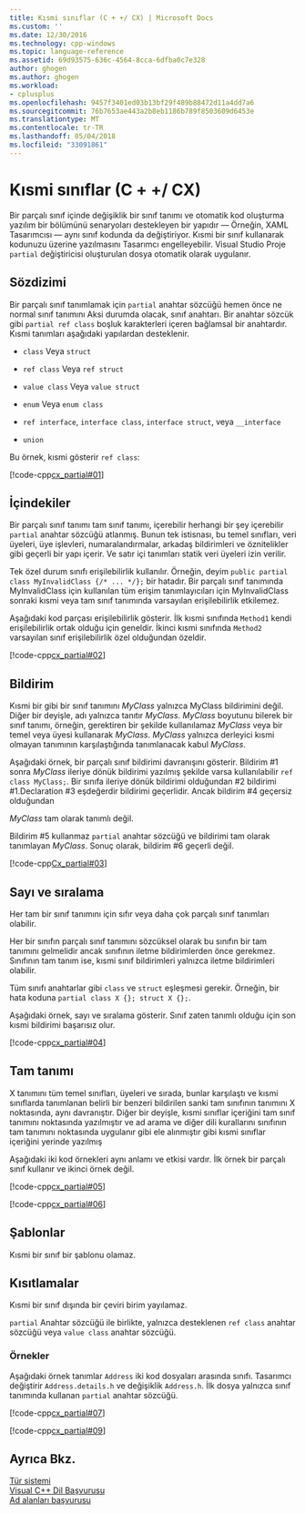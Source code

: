 ```yaml
---
title: Kısmi sınıflar (C + +/ CX) | Microsoft Docs
ms.custom: ''
ms.date: 12/30/2016
ms.technology: cpp-windows
ms.topic: language-reference
ms.assetid: 69d93575-636c-4564-8cca-6dfba0c7e328
author: ghogen
ms.author: ghogen
ms.workload:
- cplusplus
ms.openlocfilehash: 9457f3401ed03b13bf29f489b88472d11a4dd7a6
ms.sourcegitcommit: 76b7653ae443a2b8eb1186b789f8503609d6453e
ms.translationtype: MT
ms.contentlocale: tr-TR
ms.lasthandoff: 05/04/2018
ms.locfileid: "33091861"
---
```

# <a name="partial-classes-ccx"></a>Kısmi sınıflar (C + +/ CX)
Bir parçalı sınıf içinde değişiklik bir sınıf tanımı ve otomatik kod oluşturma yazılım bir bölümünü senaryoları destekleyen bir yapıdır — Örneğin, XAML Tasarımcısı — aynı sınıf kodunda da değiştiriyor. Kısmi bir sınıf kullanarak kodunuzu üzerine yazılmasını Tasarımcı engelleyebilir. Visual Studio Proje `partial` değiştiricisi oluşturulan dosya otomatik olarak uygulanır.  
  
## <a name="syntax"></a>Sözdizimi  
 Bir parçalı sınıf tanımlamak için `partial` anahtar sözcüğü hemen önce ne normal sınıf tanımını Aksi durumda olacak, sınıf anahtarı. Bir anahtar sözcük gibi `partial ref class` boşluk karakterleri içeren bağlamsal bir anahtardır. Kısmi tanımları aşağıdaki yapılardan desteklenir.  
  
-   `class` Veya `struct`  
  
-   `ref class` Veya `ref struct`  
  
-   `value class` Veya `value struct`  
  
-   `enum` Veya `enum class`  
  
-   `ref interface`, `interface class`, `interface struct`, veya `__interface`  
  
-   `union`  
  
 Bu örnek, kısmi gösterir `ref class`:  
  
 [!code-cpp[cx_partial#01](../cppcx/codesnippet/CPP/partialclassexample/class1.h#01)]  
  
## <a name="contents"></a>İçindekiler  
 Bir parçalı sınıf tanımı tam sınıf tanımı, içerebilir herhangi bir şey içerebilir `partial` anahtar sözcüğü atlanmış. Bunun tek istisnası, bu temel sınıfları, veri üyeleri, üye işlevleri, numaralandırmalar, arkadaş bildirimleri ve öznitelikler gibi geçerli bir yapı içerir. Ve satır içi tanımları statik veri üyeleri izin verilir.  
  
 Tek özel durum sınıfı erişilebilirlik kullanılır. Örneğin, deyim `public partial class MyInvalidClass {/* ... */};` bir hatadır. Bir parçalı sınıf tanımında MyInvalidClass için kullanılan tüm erişim tanımlayıcıları için MyInvalidClass sonraki kısmi veya tam sınıf tanımında varsayılan erişilebilirlik etkilemez.  
  
 Aşağıdaki kod parçası erişilebilirlik gösterir. İlk kısmi sınıfında `Method1` kendi erişilebilirlik ortak olduğu için geneldir. İkinci kısmi sınıfında `Method2` varsayılan sınıf erişilebilirlik özel olduğundan özeldir.  
  
 [!code-cpp[cx_partial#02](../cppcx/codesnippet/CPP/partialclassexample/class1.h#02)]  
  
## <a name="declaration"></a>Bildirim  
 Kısmi bir gibi bir sınıf tanımını *MyClass* yalnızca MyClass bildirimini değil. Diğer bir deyişle, adı yalnızca tanıtır *MyClass*. *MyClass* boyutunu bilerek bir sınıf tanımı, örneğin, gerektiren bir şekilde kullanılamaz *MyClass* veya bir temel veya üyesi kullanarak *MyClass*. *MyClass* yalnızca derleyici kısmi olmayan tanımının karşılaştığında tanımlanacak kabul *MyClass*.  
  
 Aşağıdaki örnek, bir parçalı sınıf bildirimi davranışını gösterir. Bildirim #1 sonra *MyClass* ileriye dönük bildirimi yazılmış şekilde varsa kullanılabilir `ref class MyClass;`. Bir sınıfa ileriye dönük bildirimi olduğundan #2 bildirimi #1.Declaration #3 eşdeğerdir bildirimi geçerlidir. Ancak bildirim #4 geçersiz olduğundan  
  
 *MyClass* tam olarak tanımlı değil.  
  
 Bildirim #5 kullanmaz `partial` anahtar sözcüğü ve bildirimi tam olarak tanımlayan *MyClass*. Sonuç olarak, bildirim #6 geçerli değil.  
  
 [!code-cpp[Cx_partial#03](../cppcx/codesnippet/CPP/partialclassexample/class1.h#03)]  
  
## <a name="number-and-ordering"></a>Sayı ve sıralama  
 Her tam bir sınıf tanımını için sıfır veya daha çok parçalı sınıf tanımları olabilir.  
  
 Her bir sınıfın parçalı sınıf tanımını sözcüksel olarak bu sınıfın bir tam tanımını gelmelidir ancak sınıfının iletme bildirimlerden önce gerekmez. Sınıfının tam tanım ise, kısmi sınıf bildirimleri yalnızca iletme bildirimleri olabilir.  
  
 Tüm sınıfı anahtarlar gibi `class` ve `struct` eşleşmesi gerekir. Örneğin, bir hata koduna `partial class X {}; struct X {};`.  
  
 Aşağıdaki örnek, sayı ve sıralama gösterir. Sınıf zaten tanımlı olduğu için son kısmi bildirimi başarısız olur.  
  
 [!code-cpp[cx_partial#04](../cppcx/codesnippet/CPP/partialclassexample/class1.h#04)]  
  
## <a name="full-definition"></a>Tam tanımı  
 X tanımını tüm temel sınıfları, üyeleri ve sırada, bunlar karşılaştı ve kısmi sınıflarda tanımlanan belirli bir benzeri bildirilen sanki tam sınıfının tanımını X noktasında, aynı davranıştır. Diğer bir deyişle, kısmi sınıflar içeriğini tam sınıf tanımını noktasında yazılmıştır ve ad arama ve diğer dili kurallarını sınıfının tam tanımını noktasında uygulanır gibi ele alınmıştır gibi kısmi sınıflar içeriğini yerinde yazılmış  
  
 Aşağıdaki iki kod örnekleri aynı anlamı ve etkisi vardır. İlk örnek bir parçalı sınıf kullanır ve ikinci örnek değil.  
  
 [!code-cpp[cx_partial#05](../cppcx/codesnippet/CPP/partialclassexample/class1.h#05)]  
  
 [!code-cpp[cx_partial#06](../cppcx/codesnippet/CPP/partialclassexample/class1.h#06)]  
  
## <a name="templates"></a>Şablonlar  
 Kısmi bir sınıf bir şablonu olamaz.  
  
## <a name="restrictions"></a>Kısıtlamalar  
 Kısmi bir sınıf dışında bir çeviri birim yayılamaz.  
  
 `partial` Anahtar sözcüğü ile birlikte, yalnızca desteklenen `ref class` anahtar sözcüğü veya `value class` anahtar sözcüğü.  
  
### <a name="examples"></a>Örnekler  
 Aşağıdaki örnek tanımlar `Address` iki kod dosyaları arasında sınıfı. Tasarımcı değiştirir `Address.details.h` ve değişiklik `Address.h`. İlk dosya yalnızca sınıf tanımında kullanan `partial` anahtar sözcüğü.  
  
 [!code-cpp[cx_partial#07](../cppcx/codesnippet/CPP/partialclassexample/address.details.h#07)]  
  
 [!code-cpp[cx_partial#09](../cppcx/codesnippet/CPP/partialclassexample/address.h#09)]  
  
## <a name="see-also"></a>Ayrıca Bkz.  
 [Tür sistemi](../cppcx/type-system-c-cx.md)   
 [Visual C++ Dil Başvurusu](../cppcx/visual-c-language-reference-c-cx.md)   
 [Ad alanları başvurusu](../cppcx/namespaces-reference-c-cx.md)